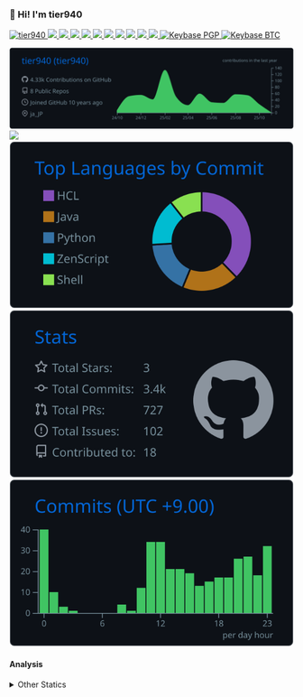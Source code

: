 ### 👋 Hi! I'm tier940

<p align="left"> 
  <a href="https://github.com/tier940/tier940/">
    <img src="https://komarev.com/ghpvc/?username=tier940" alt="tier940" />
  </a>
  <a href="http://twitter.com/tier940">
    <img height="20" src="https://img.shields.io/twitter/follow/tier940?label=Twitter&logo=twitter&style=flat" />
  </a>
  <a href="https://github.com/tier940">
    <img height="20" src="https://img.shields.io/github/followers/tier940?label=follow&logo=github&style=flat" />
  </a>
  <a href="https://www.reddit.com/user/tier940">
    <img height="20" src="https://img.shields.io/reddit/user-karma/combined/tier940?label=Reddit&logo=reddit&style=flat" />
  </a>
  <a href="https://stackoverflow.com/users/17317833/tier940">
    <img height="20" src="https://img.shields.io/stackexchange/stackoverflow/r/17317833?label=StackOverflow&logo=stack-overflow&style=flat" />
  </a>
  <a href="https://zenn.dev/tier940">
    <img height="20" src="https://zenn.badge.nikaera.com/s/tier940/likes" />
  </a>
  <a href="https://zenn.dev/tier940">
    <img height="20" src="https://zenn.badge.nikaera.com/s/tier940/followers" />
  </a>
  <a href="https://zenn.dev/tier940">
    <img height="20" src="https://zenn.badge.nikaera.com/s/tier940/articles" />
  </a>
  <a href="http://qiita.com/tier940">
    <img height="20" src="https://qiita-badge.apiapi.app/s/tier940/posts.svg" />
  </a>
  <a href="http://qiita.com/tier940">
    <img height="20" src="https://qiita-badge.apiapi.app/s/tier940/contributions.svg" />
  </a>
  <a href="https://github.com/tier940/tier940/">
    <img height="20" src="https://github.com/tier940/tier940/actions/workflows/main.yml/badge.svg" />
  </a>
  <a href="https://keybase.io/tier940">
    <img alt="Keybase PGP" src="https://img.shields.io/keybase/pgp/tier940">
  </a>
  <a href="https://keybase.io/tier940">
    <img alt="Keybase BTC" src="https://img.shields.io/keybase/btc/tier940">
  </a>
</p>

[![](https://raw.githubusercontent.com/tier940/tier940/main/profile-summary-card-output/github_dark/0-profile-details.svg)](https://github.com/vn7n24fzkq/github-profile-summary-cards)
[![](https://raw.githubusercontent.com/tier940/tier940/main/profile-summary-card-output/github_dark/1-repos-per-language.svg)](https://github.com/vn7n24fzkq/github-profile-summary-cards) [![](https://raw.githubusercontent.com/tier940/tier940/main/profile-summary-card-output/github_dark/2-most-commit-language.svg)](https://github.com/vn7n24fzkq/github-profile-summary-cards)
[![](https://raw.githubusercontent.com/tier940/tier940/main/profile-summary-card-output/github_dark/3-stats.svg)](https://github.com/vn7n24fzkq/github-profile-summary-cards) [![](https://raw.githubusercontent.com/tier940/tier940/main/profile-summary-card-output/github_dark/4-productive-time.svg)](https://github.com/vn7n24fzkq/github-profile-summary-cards)


#### Analysis
<!-- <img height="150" src="https://github.com/tier940/tier940/blob/master/images/stat.svg" alt="Alternative Text"/> -->

<details>
  <summary>Other Statics</summary>
  <!--START_SECTION:waka-->
![Code Time](http://img.shields.io/badge/Code%20Time-6%2C420%20hrs%2035%20mins-blue)

**🐱 My GitHub Data** 

> 📦 86.0 kB Used in GitHub's Storage 
 > 
> 💼 Opted to Hire
 > 
> 📜 13 Public Repositories 
 > 
> 🔑 9 Private Repositories 
 > 
**I'm an Early 🐤** 

```text
🌞 Morning                2772 commits        ████░░░░░░░░░░░░░░░░░░░░░   16.98 % 
🌆 Daytime                5873 commits        █████████░░░░░░░░░░░░░░░░   35.98 % 
🌃 Evening                5934 commits        █████████░░░░░░░░░░░░░░░░   36.35 % 
🌙 Night                  1746 commits        ███░░░░░░░░░░░░░░░░░░░░░░   10.70 % 
```
📅 **I'm Most Productive on Saturday** 

```text
Monday                   1792 commits        ███░░░░░░░░░░░░░░░░░░░░░░   10.98 % 
Tuesday                  2495 commits        ████░░░░░░░░░░░░░░░░░░░░░   15.28 % 
Wednesday                1931 commits        ███░░░░░░░░░░░░░░░░░░░░░░   11.83 % 
Thursday                 1641 commits        ███░░░░░░░░░░░░░░░░░░░░░░   10.05 % 
Friday                   2390 commits        ████░░░░░░░░░░░░░░░░░░░░░   14.64 % 
Saturday                 3142 commits        █████░░░░░░░░░░░░░░░░░░░░   19.25 % 
Sunday                   2934 commits        ████░░░░░░░░░░░░░░░░░░░░░   17.97 % 
```


📊 **This Week I Spent My Time On** 

```text
🕑︎ Time Zone: Asia/Tokyo

💬 Programming Languages: 
Other                    36 hrs 32 mins      ████████████████████░░░░░   81.00 % 
YAML                     4 hrs 46 mins       ███░░░░░░░░░░░░░░░░░░░░░░   10.57 % 
Markdown                 1 hr 51 mins        █░░░░░░░░░░░░░░░░░░░░░░░░   04.11 % 
Bash                     43 mins             ░░░░░░░░░░░░░░░░░░░░░░░░░   01.60 % 
Gradle                   40 mins             ░░░░░░░░░░░░░░░░░░░░░░░░░   01.48 % 

🔥 Editors: 
Chrome                   37 hrs 27 mins      █████████████████████░░░░   83.03 % 
VS Code                  7 hrs 3 mins        ████░░░░░░░░░░░░░░░░░░░░░   15.63 % 
IntelliJ IDEA            36 mins             ░░░░░░░░░░░░░░░░░░░░░░░░░   01.34 % 

💻 Operating System: 
Windows                  38 hrs 16 mins      █████████████████████░░░░   84.84 % 
Linux                    6 hrs 50 mins       ████░░░░░░░░░░░░░░░░░░░░░   15.16 % 
```

**I Mostly Code in Java** 

```text
Java                     10 repos            █████████░░░░░░░░░░░░░░░░   35.71 % 
Shell                    3 repos             ███░░░░░░░░░░░░░░░░░░░░░░   10.71 % 
HCL                      3 repos             ███░░░░░░░░░░░░░░░░░░░░░░   10.71 % 
Python                   2 repos             ██░░░░░░░░░░░░░░░░░░░░░░░   07.14 % 
JavaScript               1 repo              █░░░░░░░░░░░░░░░░░░░░░░░░   03.57 % 
```



**Timeline**

![Lines of Code chart](https://raw.githubusercontent.com/tier940/tier940/main/assets/bar_graph.png)


 Last Updated on 22/09/2025 01:07:32 UTC
<!--END_SECTION:waka-->
</details>

